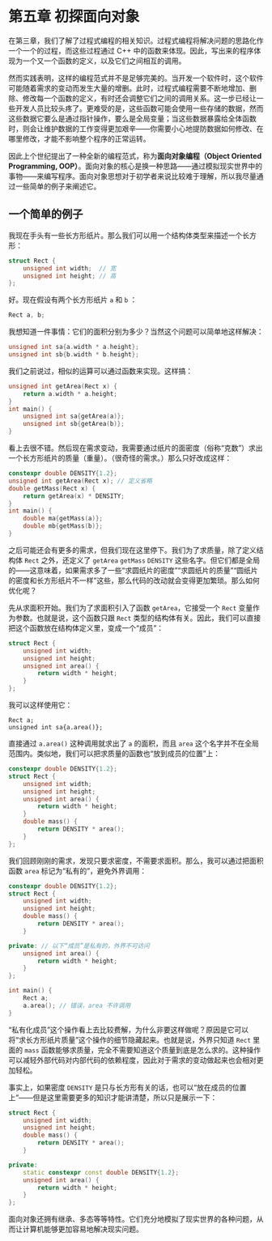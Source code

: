 # 第五章 初探面向对象

在第三章，我们了解了过程式编程的相关知识。过程式编程将解决问题的思路化作一个一个的过程，而这些过程通过 C++ 中的函数来体现。因此，写出来的程序体现为一个又一个函数的定义，以及它们之间相互的调用。

然而实践表明，这样的编程范式并不是足够完美的。当开发一个软件时，这个软件可能随着需求的变动而发生大量的增删。此时，过程式编程需要不断地增加、删除、修改每一个函数的定义，有时还会调整它们之间的调用关系。这一步已经让一些开发人员比较头疼了。更难受的是，这些函数可能会使用一些存储的数据，然而这些数据它要么是通过指针操作，要么是全局变量；当这些数据暴露给全体函数时，则会让维护数据的工作变得更加艰辛——你需要小心地提防数据如何修改、在哪里修改，才能不影响整个程序的正常运转。

因此上个世纪提出了一种全新的编程范式，称为**面向对象编程（Object Oriented Programming, OOP）**。面向对象的核心是换一种思路——通过模拟现实世界中的事物——来编写程序。面向对象思想对于初学者来说比较难于理解，所以我尽量通过一些简单的例子来阐述它。

## 一个简单的例子

我现在手头有一些长方形纸片。那么我们可以用一个结构体类型来描述一个长方形：
```cpp
struct Rect {
    unsigned int width;  // 宽 
    unsigned int height; // 高
};
```
好。现在假设有两个长方形纸片 `a` 和 `b` ：
```cpp
Rect a, b;
```
我想知道一件事情：它们的面积分别为多少？当然这个问题可以简单地这样解决：
```cpp
unsigned int sa{a.width * a.height};
unsigned int sb{b.width * b.height};
```
我们之前说过，相似的运算可以通过函数来实现。这样搞：
```cpp
unsigned int getArea(Rect x) {
    return a.width * a.height;
}
int main() {
    unsigned int sa{getArea(a)};
    unsigned int sb{getArea(b)};
}
```

看上去很不错。然后现在需求变动，我需要通过纸片的面密度（俗称“克数”）求出一个长方形纸片的质量（重量）。（很奇怪的需求。）那么只好改成这样：
```cpp
constexpr double DENSITY{1.2};
unsigned int getArea(Rect x); // 定义省略
double getMass(Rect x) {
    return getArea(x) * DENSITY;
}
int main() {
    double ma{getMass(a)};
    double mb{getMass(b)};
}
```

之后可能还会有更多的需求，但我们现在这里停下。我们为了求质量，除了定义结构体 `Rect` 之外，还定义了 `getArea` `getMass` `DENSITY` 这些名字。但它们都是全局的——这意味着，如果需求多了一些“求圆纸片的密度”“求圆纸片的质量”“圆纸片的密度和长方形纸片不一样”这些，那么代码的改动就会变得更加繁琐。那么如何优化呢？

先从求面积开始。我们为了求面积引入了函数 `getArea`，它接受一个 `Rect` 变量作为参数。也就是说，这个函数只跟 `Rect` 类型的结构体有关。因此，我们可以直接把这个函数放在结构体定义里，变成一个“成员”：
```cpp
struct Rect {
    unsigned int width;
    unsigned int height;
    unsigned int area() {
        return width * height;
    }
};
```
我可以这样使用它：
```
Rect a;
unsigned int sa{a.area()};
```
直接通过 `a.area()` 这种调用就求出了 `a` 的面积，而且 `area` 这个名字并不在全局范围内。类似地，我们可以把求质量的函数也“放到成员的位置”上：
```cpp
constexpr double DENSITY{1.2};
struct Rect {
    unsigned int width;
    unsigned int height;
    unsigned int area() {
        return width * height;
    }
    double mass() {
        return DENSITY * area();
    }
};
```
我们回顾刚刚的需求，发现只要求密度，不需要求面积。那么，我可以通过把面积函数 `area` 标记为“私有的”，避免外界调用：
```cpp
constexpr double DENSITY{1.2};
struct Rect {
    unsigned int width;
    unsigned int height;
    double mass() {
        return DENSITY * area();
    }

private: // 以下“成员”是私有的，外界不可访问
    unsigned int area() {
        return width * height;
    }
};

int main() {
    Rect a;
    a.area(); // 错误，area 不许调用
}
```
“私有化成员”这个操作看上去比较费解，为什么非要这样做呢？原因是它可以将“求长方形纸片质量”这个操作的细节隐藏起来。也就是说，外界只知道 `Rect` 里面的 `mass` 函数能够求质量，完全不需要知道这个质量到底是怎么求的。这种操作可以减轻外部代码对内部代码的依赖程度，因此对于需求的变动做起来也会相对更加轻松。

事实上，如果密度 `DENSITY` 是只与长方形有关的话，也可以“放在成员的位置上”——但是这里需要更多的知识才能讲清楚，所以只是展示一下：
```cpp
struct Rect {
    unsigned int width;
    unsigned int height;
    double mass() {
        return DENSITY * area();
    }

private:
    static constexpr const double DENSITY{1.2}; 
    unsigned int area() {
        return width * height;
    }
};
```

面向对象还拥有继承、多态等等特性。它们充分地模拟了现实世界的各种问题，从而让计算机能够更加容易地解决现实问题。